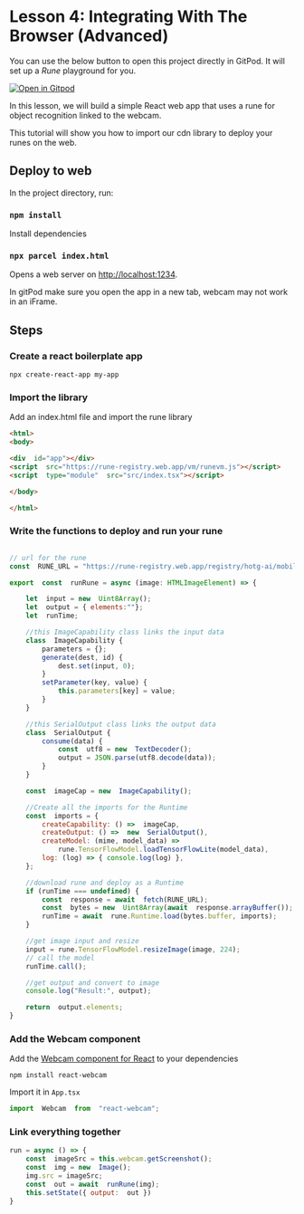 # Lesson 4: Integrating With The Browser (Advanced)

You can use the below button to open this project directly in GitPod. It will
set up a _Rune_ playground for you.

[![Open in Gitpod](https://gitpod.io/button/open-in-gitpod.svg)](https://gitpod.io/#https://github.com/hotg-ai/tutorials/edit/main/lessons/lesson-5/README.md)

In this lesson, we will build a simple React web app that uses a rune for object
recognition linked to the webcam.

This tutorial will show you how to import our cdn library to deploy your runes
on the web.

## Deploy to web

In the project directory, run:

### `npm install`

Install dependencies

### `npx parcel index.html`

Opens a web server on [http://localhost:1234](http://localhost:1234).

In gitPod make sure you open the app in a new tab, webcam may not work in an
iFrame.

## Steps

### Create a react boilerplate app
```
npx create-react-app my-app
```
### Import the library

Add an index.html file and import the rune library

```html
<html>
<body>

<div  id="app"></div>
<script  src="https://rune-registry.web.app/vm/runevm.js"></script>
<script  type="module"  src="src/index.tsx"></script>

</body>

</html>
```

### Write the functions to deploy and run your rune

```js

// url for the rune
const  RUNE_URL = "https://rune-registry.web.app/registry/hotg-ai/mobilenet_v2_1/rune.rune";

export  const  runRune = async (image: HTMLImageElement) => {

	let  input = new  Uint8Array();
	let  output = { elements:""};
	let  runTime;

	//this ImageCapability class links the input data
	class  ImageCapability {
		parameters = {};
		generate(dest, id) {
			dest.set(input, 0);
		}
		setParameter(key, value) {
			this.parameters[key] = value;
		}
	}

	//this SerialOutput class links the output data
	class  SerialOutput {
		consume(data) {
			const  utf8 = new  TextDecoder();
			output = JSON.parse(utf8.decode(data));
		}
	}

	const  imageCap = new  ImageCapability();

	//Create all the imports for the Runtime
	const  imports = {
		createCapability: () =>  imageCap,
		createOutput: () =>  new  SerialOutput(),
		createModel: (mime, model_data) =>
			rune.TensorFlowModel.loadTensorFlowLite(model_data),
		log: (log) => { console.log(log) },
	};

	//download rune and deploy as a Runtime
	if (runTime === undefined) {
		const  response = await  fetch(RUNE_URL);
		const  bytes = new  Uint8Array(await  response.arrayBuffer());
		runTime = await  rune.Runtime.load(bytes.buffer, imports);
	}

	//get image input and resize
	input = rune.TensorFlowModel.resizeImage(image, 224);
	// call the model
	runTime.call();

	//get output and convert to image
	console.log("Result:", output);

	return  output.elements;
}
```

### Add the Webcam component

Add the [Webcam component for React][webcam] to your dependencies

```
npm install react-webcam
```

Import it in `App.tsx`

```js
import  Webcam  from  "react-webcam";
```

### Link everything together

```js
run = async () => {
	const  imageSrc = this.webcam.getScreenshot();
	const  img = new  Image();
	img.src = imageSrc;
	const  out = await  runRune(img);
	this.setState({ output:  out })
}
```

[webcam]: https://www.npmjs.com/package/react-webcam
